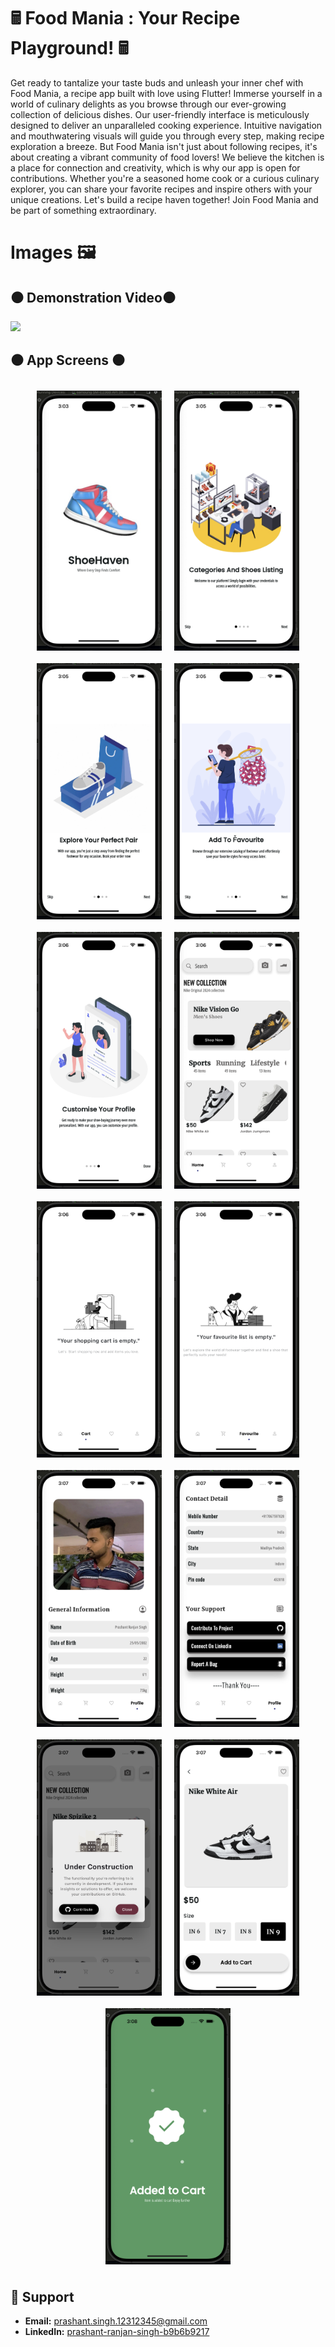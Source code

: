 # 🖩 Food Mania : Your Recipe Playground! 🖩

Get ready to tantalize your taste buds and unleash your inner chef with Food Mania, a recipe app built with love using Flutter! Immerse yourself in a world of culinary delights as you browse through our ever-growing collection of delicious dishes. Our user-friendly interface is meticulously designed to deliver an unparalleled cooking experience.  Intuitive navigation and mouthwatering visuals will guide you through every step, making recipe exploration a breeze. But Food Mania isn't just about following recipes, it's about creating a vibrant community of food lovers! We believe the kitchen is a place for connection and creativity, which is why our app is open for contributions. Whether you're a seasoned home cook or a curious culinary explorer, you can share your favorite recipes and inspire others with your unique creations. Let's build a recipe haven together!  Join Food Mania and be part of something extraordinary.

# Images 🖼️

## ⚫ Demonstration Video⚫
<img src="https://github.com/Prashant-ranjan-singh-123/shoe_haven/blob/main/readme_stuff/video.gif?raw=true" width="300">

## ⚫ App Screens ⚫

<div style="display: flex; flex-wrap: wrap; justify-content: center;">
    <img src="https://raw.githubusercontent.com/Prashant-ranjan-singh-123/shoe_haven/main/readme_stuff/1.png" style="width: 200px; margin: 10px;">
    <img src="https://raw.githubusercontent.com/Prashant-ranjan-singh-123/shoe_haven/main/readme_stuff/2.png" style="width: 200px; margin: 10px;">
    <img src="https://raw.githubusercontent.com/Prashant-ranjan-singh-123/shoe_haven/main/readme_stuff/3.png" style="width: 200px; margin: 10px;">
    <img src="https://raw.githubusercontent.com/Prashant-ranjan-singh-123/shoe_haven/main/readme_stuff/4.png" style="width: 200px; margin: 10px;">
    <img src="https://raw.githubusercontent.com/Prashant-ranjan-singh-123/shoe_haven/main/readme_stuff/5.png" style="width: 200px; margin: 10px;">
    <img src="https://raw.githubusercontent.com/Prashant-ranjan-singh-123/shoe_haven/main/readme_stuff/6.png" style="width: 200px; margin: 10px;">
    <img src="https://raw.githubusercontent.com/Prashant-ranjan-singh-123/shoe_haven/main/readme_stuff/7.png" style="width: 200px; margin: 10px;">
    <img src="https://raw.githubusercontent.com/Prashant-ranjan-singh-123/shoe_haven/main/readme_stuff/8.png" style="width: 200px; margin: 10px;">
    <img src="https://raw.githubusercontent.com/Prashant-ranjan-singh-123/shoe_haven/main/readme_stuff/9.png" style="width: 200px; margin: 10px;">
    <img src="https://raw.githubusercontent.com/Prashant-ranjan-singh-123/shoe_haven/main/readme_stuff/10.png" style="width: 200px; margin: 10px;">
    <img src="https://raw.githubusercontent.com/Prashant-ranjan-singh-123/shoe_haven/main/readme_stuff/11.png" style="width: 200px; margin: 10px;">
    <img src="https://raw.githubusercontent.com/Prashant-ranjan-singh-123/shoe_haven/main/readme_stuff/12.png" style="width: 200px; margin: 10px;">
    <img src="https://raw.githubusercontent.com/Prashant-ranjan-singh-123/shoe_haven/main/readme_stuff/13.png" style="width: 200px; margin: 10px;">
</div>

## 🙋 Support

- **Email:** [prashant.singh.12312345@gmail.com](https://mail.google.com/mail/u/?authuser=prashant.singh.12312345@gmail.com)
- **LinkedIn:** [prashant-ranjan-singh-b9b6b9217](https://www.linkedin.com/in/prashant-ranjan-singh-b9b6b9217/)
